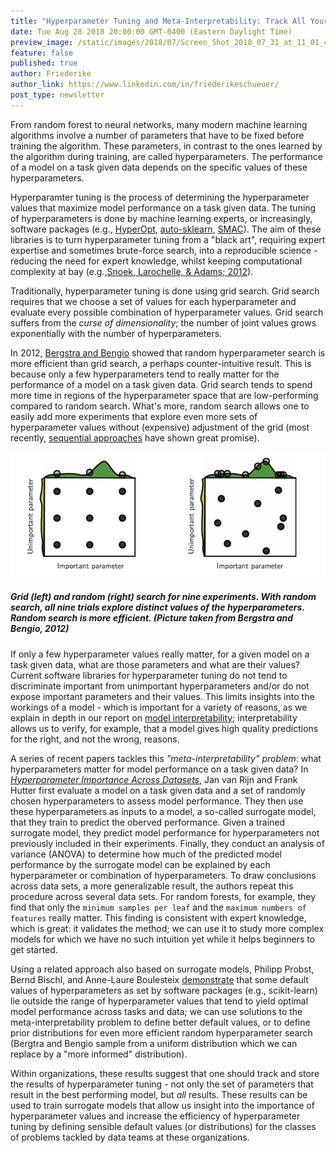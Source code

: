 ```yaml
---
title: "Hyperparameter Tuning and Meta-Interpretability: Track All Your Experiments!"
date: Tue Aug 28 2018 20:00:00 GMT-0400 (Eastern Daylight Time)
preview_image: /static/images/2018/07/Screen_Shot_2018_07_31_at_11_01_41_AM-1533049344437.png
feature: false
published: true
author: Friederike
author_link: https://www.linkedin.com/in/friederikeschueuer/
post_type: newsletter
---
```


From random forest to neural networks, many modern machine learning algorithms involve a number of parameters that have to be fixed before training the
algorithm. These parameters, in contrast to the ones learned by the algorithm
during training, are called hyperparameters. The performance of a model on a
task given data depends on the specific values of these hyperparameters.

Hyperparamter tuning is the process of determining the hyperparameter values
that maximize model performance on a task given data. The tuning of
hyperparameters is done by machine learning experts, or increasingly, software
packages (e.g., [HyperOpt](http://hyperopt.github.io/hyperopt/),
[auto-sklearn](https://automl.github.io/auto-sklearn/stable/),
[SMAC](https://github.com/automl/SMAC3)). The aim of these libraries is to turn
hyperparameter tuning from a "black art", requiring expert expertise and
sometimes brute-force search, into a reproducible science - reducing the need for
expert knowledge, whilst keeping computational complexity at bay (e.g.,[Snoek,
Larochelle, & Adams;
2012](http://papers.nips.cc/paper/4522-practical-bayesian-optimization)).

Traditionally, hyperparameter tuning is done using grid search. Grid search
requires that we choose a set of values for each hyperparameter and evaluate
every possible combination of hyperparameter values. Grid search suffers from
the *curse of dimensionality*; the number of joint values grows exponentially
with the number of hyperparameters.

In 2012, [Bergstra and Bengio](http://www.jmlr.org/papers/v13/bergstra12a.html)
showed that random hyperparameter search is more efficient than grid search, a
perhaps counter-intuitive result. This is because only a few hyperparameters
tend to really matter for the performance of a model on a task given data.
Grid search tends to spend more time in regions of the hyperparameter space
that are low-performing compared to random search. What's more, random search
allows one to easily add more experiments that explore even more sets of
hyperparameter values without (expensive) adjustment of the grid (most
recently, [sequential
approaches](https://papers.nips.cc/paper/4443-algorithms-for-hyper-parameter-optimization.pdf)
have shown great promise).

![](/static/images/2018/07/Screen_Shot_2018_07_31_at_11_01_41_AM-1533049344437.png)
##### Grid (left) and random (right) search for nine experiments. With random search, all nine trials explore distinct values of the hyperparameters. Random search is more efficient. (Picture taken from Bergstra and Bengio, 2012)

If only a few hyperparameter values really matter, for a given model on a task
given data, what are those parameters and what are their values? Current
software libraries for hyperparameter tuning do not tend to discriminate
important from unimportant hyperparameters and/or do not expose important
parameters and their values. This limits insights into the workings of a
model - which is important for a variety of reasons, as we explain in depth in
our report on [model
interpretability](http://blog.fastforwardlabs.com/2017/08/02/interpretability.html);
interpretability allows us to verify, for example, that a model gives high
quality predictions for the right, and not the wrong, reasons. 

A series of recent papers tackles this *"meta-interpretability" problem*: what
hyperparameters matter for model performance on a task given data? In
[*Hyperparameter Importance Across
Datasets*](https://arxiv.org/abs/1710.04725), Jan van Rijn and Frank Hutter
first evaluate a model on a task given data and a set of randomly chosen
hyperparameters to assess model performance. They then use these
hyperparameters as inputs to a model, a so-called surrogate model, that they
train to predict the oberved performance. Given a trained surrogate model, they
predict model performance for hyperparameters not previously included in their
experiments. Finally, they conduct an analysis of variance (ANOVA) to determine
how much of the predicted model performance by the surrogate model can be
explained by each hyperparameter or combination of hyperparameters. To draw
conclusions across data sets, a more generalizable result, the authors repeat
this procedure across several data sets. For random forests, for example, they
find that only the `minimum samples per leaf` and the `maximum numbers of
features` really matter. This finding is consistent with expert knowledge,
which is great: it validates the method; we can use it to study more
complex models for which we have no such intuition yet while it helps beginners
to get started.

Using a related approach also based on surrogate models, Philipp Probst, Bernd
Bischl, and Anne-Laure Boulesteix
[demonstrate](https://arxiv.org/abs/1802.09596) that some default values of
hyperparameters as set by software packages (e.g., scikit-learn) lie
outside the range of hyperparameter values that tend to yield optimal model
performance across tasks and data; we can use solutions to the
meta-interpretability problem to define better default values, or to define
prior distributions for even more efficient random hyperparameter search
(Bergtra and Bengio sample from a uniform distribution which we can replace by
a "more informed" distribution).

Within organizations, these results suggest that one should track and store the
results of hyperparameter tuning - not only the set of parameters that result in
the best performing model, but *all* results. These results can be used to
train surrogate models that allow us insight into the importance of
hyperparameter values and increase the efficiency of hyperparameter tuning by
defining sensible default values (or distributions) for the classes of problems
tackled by data teams at these organizations.